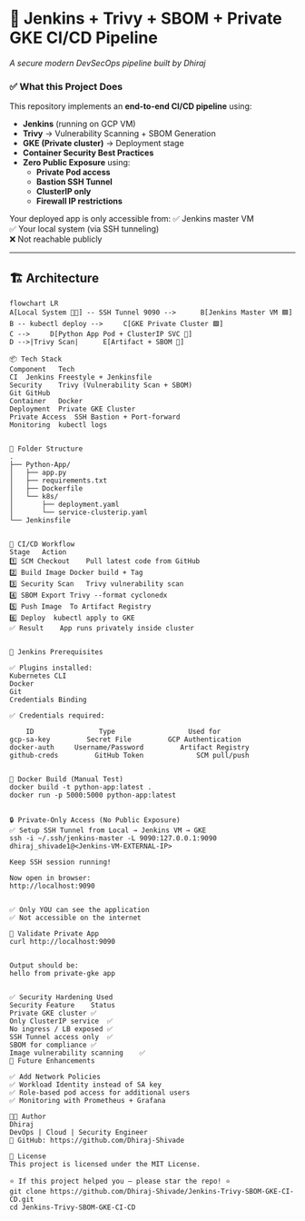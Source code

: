 # 🔐 Jenkins + Trivy + SBOM + Private GKE CI/CD Pipeline  
_A secure modern DevSecOps pipeline built by Dhiraj_

### ✅ What this Project Does
This repository implements an **end-to-end CI/CD pipeline** using:
- **Jenkins** (running on GCP VM)
- **Trivy** → Vulnerability Scanning + SBOM Generation
- **GKE (Private cluster)** → Deployment stage
- **Container Security Best Practices**
- **Zero Public Exposure** using:
  - **Private Pod access**
  - **Bastion SSH Tunnel**
  - **ClusterIP only**
  - **Firewall IP restrictions**

Your deployed app is only accessible from:
✅ Jenkins master VM  
✅ Your local system (via SSH tunneling)  
❌ Not reachable publicly

---

## 🏗️ Architecture

```mermaid
flowchart LR
A[Local System 🧑‍💻] -- SSH Tunnel 9090 -->      B[Jenkins Master VM 🟦]
B -- kubectl deploy -->     C[GKE Private Cluster 🟩]
C -->     D[Python App Pod + ClusterIP SVC 🔐]
D -->|Trivy Scan|      E[Artifact + SBOM 📄]

📦 Tech Stack
Component	Tech
CI	Jenkins Freestyle + Jenkinsfile
Security	Trivy (Vulnerability Scan + SBOM)
Git	GitHub
Container	Docker
Deployment	Private GKE Cluster
Private Access	SSH Bastion + Port-forward
Monitoring	kubectl logs


📁 Folder Structure
.
├── Python-App/
│   ├── app.py
│   ├── requirements.txt
│   ├── Dockerfile
│   └── k8s/
│       ├── deployment.yaml
│       └── service-clusterip.yaml
└── Jenkinsfile


🚀 CI/CD Workflow
Stage	Action
1️⃣ SCM Checkout	Pull latest code from GitHub
2️⃣ Build Image	Docker build + Tag
3️⃣ Security Scan	Trivy vulnerability scan
4️⃣ SBOM Export	Trivy --format cyclonedx
5️⃣ Push Image	To Artifact Registry
6️⃣ Deploy	kubectl apply to GKE
✅ Result	App runs privately inside cluster


🔧 Jenkins Prerequisites

✅ Plugins installed:
Kubernetes CLI
Docker
Git
Credentials Binding

✅ Credentials required:

    ID	              Type	                Used for
gcp-sa-key	       Secret File	       GCP Authentication
docker-auth	    Username/Password	      Artifact Registry
github-creds	     GitHub Token	          SCM pull/push


🐳 Docker Build (Manual Test)
docker build -t python-app:latest .
docker run -p 5000:5000 python-app:latest


🔒 Private-Only Access (No Public Exposure)
✅ Setup SSH Tunnel from Local → Jenkins VM → GKE
ssh -i ~/.ssh/jenkins-master -L 9090:127.0.0.1:9090 dhiraj_shivade1@<Jenkins-VM-EXTERNAL-IP>

Keep SSH session running!

Now open in browser:
http://localhost:9090


✅ Only YOU can see the application
✅ Not accessible on the internet

🧪 Validate Private App
curl http://localhost:9090


Output should be:
hello from private-gke app


✅ Security Hardening Used
Security Feature	Status
Private GKE cluster	✅
Only ClusterIP service	✅
No ingress / LB exposed	✅
SSH Tunnel access only	✅
SBOM for compliance	✅
Image vulnerability scanning	✅
📌 Future Enhancements

✅ Add Network Policies
✅ Workload Identity instead of SA key
✅ Role-based pod access for additional users
✅ Monitoring with Prometheus + Grafana

🧑‍💻 Author
Dhiraj
DevOps | Cloud | Security Engineer
📌 GitHub: https://github.com/Dhiraj-Shivade

📜 License
This project is licensed under the MIT License.

⭐ If this project helped you — please star the repo! ⭐
git clone https://github.com/Dhiraj-Shivade/Jenkins-Trivy-SBOM-GKE-CI-CD.git
cd Jenkins-Trivy-SBOM-GKE-CI-CD





